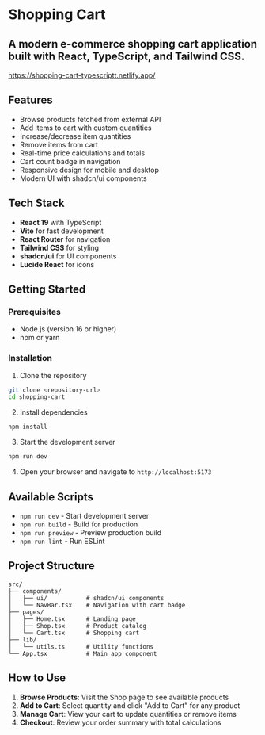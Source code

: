# Shopping Cart

A modern e-commerce shopping cart application built with React, TypeScript, and Tailwind CSS.
--
https://shopping-cart-typescriptt.netlify.app/

## Features

- Browse products fetched from external API
- Add items to cart with custom quantities
- Increase/decrease item quantities
- Remove items from cart
- Real-time price calculations and totals
- Cart count badge in navigation
- Responsive design for mobile and desktop
- Modern UI with shadcn/ui components

## Tech Stack

- **React 19** with TypeScript
- **Vite** for fast development
- **React Router** for navigation
- **Tailwind CSS** for styling
- **shadcn/ui** for UI components
- **Lucide React** for icons

## Getting Started

### Prerequisites

- Node.js (version 16 or higher)
- npm or yarn

### Installation

1. Clone the repository
```bash
git clone <repository-url>
cd shopping-cart
```

2. Install dependencies
```bash
npm install
```

3. Start the development server
```bash
npm run dev
```

4. Open your browser and navigate to `http://localhost:5173`

## Available Scripts

- `npm run dev` - Start development server
- `npm run build` - Build for production
- `npm run preview` - Preview production build
- `npm run lint` - Run ESLint

## Project Structure

```
src/
├── components/
│   ├── ui/           # shadcn/ui components
│   └── NavBar.tsx    # Navigation with cart badge
├── pages/
│   ├── Home.tsx      # Landing page
│   ├── Shop.tsx      # Product catalog
│   └── Cart.tsx      # Shopping cart
├── lib/
│   └── utils.ts      # Utility functions
└── App.tsx           # Main app component
```

## How to Use

1. **Browse Products**: Visit the Shop page to see available products
2. **Add to Cart**: Select quantity and click "Add to Cart" for any product
3. **Manage Cart**: View your cart to update quantities or remove items
4. **Checkout**: Review your order summary with total calculations

